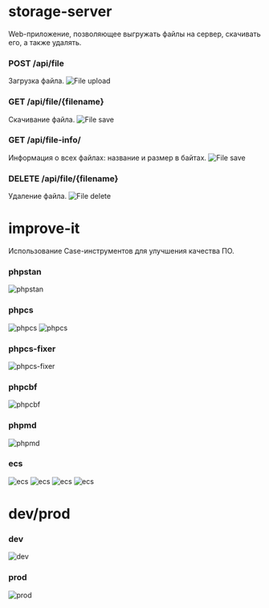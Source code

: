 # storage-server
Web-приложение, позволяющее выгружать файлы на сервер, скачивать его, а также удалять. 

### POST /api/file
Загрузка файла.
![File upload](./screenshots/post-file.png)

### GET /api/file/{filename}
Скачивание файла. 
![File save](./screenshots/get-file.png)

### GET /api/file-info/
Информация о всех файлах: название и размер в байтах. 
![File save](./screenshots/get-file-info.png)

### DELETE /api/file/{filename}
Удаление файла.
![File delete](./screenshots/delete-file.png)


# improve-it
Использование Case-инструментов для улучшения качества ПО.

### phpstan
![phpstan](./screenshots/phpstan.jpg)

### phpcs
![phpcs](./screenshots/phpcs1.jpg)
![phpcs](./screenshots/phpcs2.jpg)

### phpcs-fixer
![phpcs-fixer](./screenshots/php-cs-fixer2.jpg)

### phpcbf
![phpcbf](./screenshots/phpcbf.jpg)

### phpmd
![phpmd](./screenshots/phpmd.jpg)

### ecs
![ecs](./screenshots/ecs.jpg)
![ecs](./screenshots/ecs2.jpg)
![ecs](./screenshots/ecs3.jpg)
![ecs](./screenshots/ecs4.jpg)

# dev/prod

### dev
![dev](./screenshots/dev.png)

### prod
![prod](./screenshots/prod.png)
